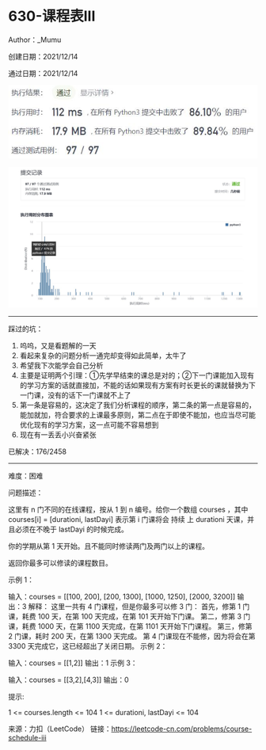 # 630-课程表III

Author：_Mumu

创建日期：2021/12/14

通过日期：2021/12/14

![](./通过截图2.jpg)

![](./通过截图1.jpg)

*****

踩过的坑：

1. 呜呜，又是看题解的一天
2. 看起来复杂的问题分析一通完却变得如此简单，太牛了
3. 希望我下次能学会自己分析
4. 主要是证明两个引理：①先学早结束的课总是对的；②下一门课能加入现有的学习方案的话就直接加，不能的话如果现有方案有时长更长的课就替换为下一门课，没有的话下一门课就不上了
5. 第一条是容易的，这决定了我们分析课程的顺序，第二条的第一点是容易的，能加就加，符合要求的上课最多原则，第二点在于即使不能加，也应当尽可能优化现有的学习方案，这一点可能不容易想到
6. 现在有一丢丢小兴奋紧张

已解决：176/2458

*****

难度：困难

问题描述：

这里有 n 门不同的在线课程，按从 1 到 n 编号。给你一个数组 courses ，其中 courses[i] = [durationi, lastDayi] 表示第 i 门课将会 持续 上 durationi 天课，并且必须在不晚于 lastDayi 的时候完成。

你的学期从第 1 天开始。且不能同时修读两门及两门以上的课程。

返回你最多可以修读的课程数目。

 

示例 1：

输入：courses = [[100, 200], [200, 1300], [1000, 1250], [2000, 3200]]
输出：3
解释：
这里一共有 4 门课程，但是你最多可以修 3 门：
首先，修第 1 门课，耗费 100 天，在第 100 天完成，在第 101 天开始下门课。
第二，修第 3 门课，耗费 1000 天，在第 1100 天完成，在第 1101 天开始下门课程。
第三，修第 2 门课，耗时 200 天，在第 1300 天完成。
第 4 门课现在不能修，因为将会在第 3300 天完成它，这已经超出了关闭日期。
示例 2：

输入：courses = [[1,2]]
输出：1
示例 3：

输入：courses = [[3,2],[4,3]]
输出：0


提示:

1 <= courses.length <= 104
1 <= durationi, lastDayi <= 104

来源：力扣（LeetCode）
链接：https://leetcode-cn.com/problems/course-schedule-iii
